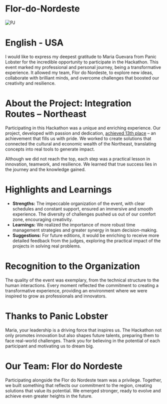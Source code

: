 # Flor-do-Nordeste

![PJ](https://github.com/user-attachments/assets/8e0b59f9-8cbf-42f8-9a83-619b488025de)

# English - USA

I would like to express my deepest gratitude to Maria Guevara from Panic Lobster for the incredible opportunity to participate in the Hackathon. This event marked my professional and personal journey, being a transformative experience. It allowed my team, Flor do Nordeste, to explore new ideas, collaborate with brilliant minds, and overcome challenges that boosted our creativity and resilience.

# About the Project: Integration Routes – Northeast

Participating in this Hackathon was a unique and enriching experience. Our project, developed with passion and dedication, [achieved 13th place](https://repositorio.enap.gov.br/jspui/bitstream/1/8037/6/Resultado%20Final%20Impulso%20Regional%20Hackathon%20Comunicado_25.pdf) – an achievement that fills us with pride. We worked to create solutions that connected the cultural and economic wealth of the Northeast, translating concepts into real tools to generate impact.

Although we did not reach the top, each step was a practical lesson in innovation, teamwork, and resilience. We learned that true success lies in the journey and the knowledge gained.

# Highlights and Learnings

- **Strengths:** The impeccable organization of the event, with clear schedules and constant support, ensured an immersive and smooth experience. The diversity of challenges pushed us out of our comfort zone, encouraging creativity.
- **Learnings:** We realized the importance of more robust time management strategies and greater synergy in team decision-making.
- **Suggestions:** For future editions, it would be enriching to receive more detailed feedback from the judges, exploring the practical impact of the projects in solving real problems.

# Recognition to the Organization

The quality of the event was exemplary, from the technical structure to the human interactions. Every moment reflected the commitment to creating a transformative experience, providing an environment where we were inspired to grow as professionals and innovators.

# Thanks to Panic Lobster

Maria, your leadership is a driving force that inspires us. The Hackathon not only promotes innovation but also shapes future talents, preparing them to face real-world challenges. Thank you for believing in the potential of each participant and motivating us to dream big.

# Our Team: Flor do Nordeste

Participating alongside the Flor do Nordeste team was a privilege. Together, we built something that reflects our commitment to the region, creating solutions that value its potential. We emerged stronger, ready to evolve and achieve even greater heights in the future.

